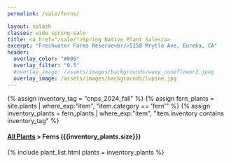 ```yaml
---
permalink: /sale/ferns/

layout: splash
classes: wide spring-sale
title: <a href="/sale/">Spring Native Plant Sale</a> 
excerpt: "Freshwater Farms Reserve<br/>5158 Mrytle Ave, Eureka, CA"
header:
  overlay_color: "#000"
  overlay_filter: "0.5"
  #overlay_image: /assets/images/backgrounds/waxy_coneflower2.jpeg
  overlay_image: /assets/images/backgrounds/lupine.jpg
---
```


<!-- Jekyll 3.9 doesnt support and/or in where_exp so we have to do this the messy way -->

{% assign inventory_tag = "cnps_2024_fall" %}
{% assign fern_plants = site.plants | where_exp:"item",
    "item.category == 'fern'" %}
{% assign inventory_plants = fern_plants | where_exp:"item",
    "item.inventory contains inventory_tag" %}

<div class="hours">
    <h4><a href="/sale/all/">All Plants</a> >  Ferns ({{inventory_plants.size}})</h4>
</div>

{% include plant_list.html 
    plants = inventory_plants
%}



